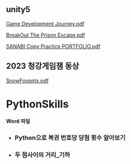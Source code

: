 ## unity5 

[Game Development Journey.pdf](https://github.com/jangeungye/PDFPortfolio/files/14716644/Game.Development.Journey.pdf)

[BreakOut The Prison Escape.pdf](https://github.com/jangeungye/PDFPortfolio/files/14716647/BreakOut.The.Prison.Escape.pdf)

[SANABI Copy Practice PORTFOLIO.pdf](https://github.com/jangeungye/PDFPortfolio/files/14716646/SANABI.Copy.Practice.PORTFOLIO.pdf)


## 2023 청강게임잼 동상
[SnowFoxpptx.pdf](https://github.com/jangeungye/SnowFox1/files/14652535/SnowFoxpptx.pdf)


# PythonSkills 
#### Word 파일
* ### Python으로 복권 번호당 당첨 횟수 알아보기 
* ### 두 점사이의 거리_기하
